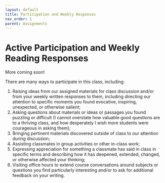 ```yaml
---
layout: default
title: Participation and Weekly Responses
nav_order: 1
parent: Assignments
---
```

# Active Participation and Weekly Reading Responses
More coming soon!

There are many ways to participate in this class, including:

1. Raising ideas from our assigned materials for class discussion and/or from your weekly written responses to them, including directing our attention to specific moments you found evocative, inspiring, unexpected, or otherwise salient;
2.	Asking questions about materials or ideas or passages you found puzzling or difficult (I cannot overstate how valuable good questions are to a thriving class, and how desperately I wish more students were courageous in asking them);
3.	Bringing pertinent materials discovered outside of class to our attention during discussion;
4.	Assisting classmates in group activities or other in-class work;
5.	Expressing appreciation for something a classmate has said in class in specific terms and describing how it has deepened, extended, changed, or otherwise affected your thinking;
6.	Visiting office hours to extend course conversations around subjects or questions you find particularly interesting and/or to ask for additional feedback on your writing.
